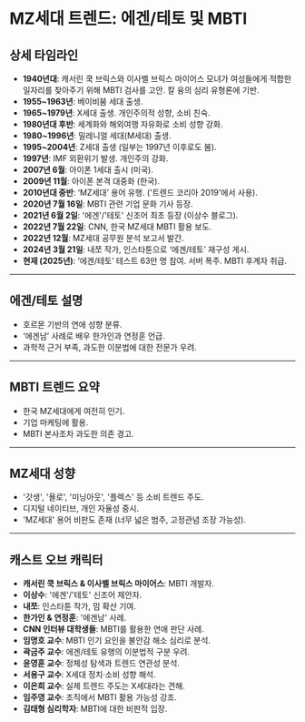 
# MZ세대 트렌드: 에겐/테토 및 MBTI

## 상세 타임라인

- **1940년대**: 캐서린 쿡 브릭스와 이사벨 브릭스 마이어스 모녀가 여성들에게 적합한 일자리를 찾아주기 위해 MBTI 검사를 고안. 칼 융의 심리 유형론에 기반.
- **1955~1963년**: 베이비붐 세대 출생.
- **1965~1979년**: X세대 출생. 개인주의적 성향, 소비 친숙.
- **1980년대 후반**: 세계화와 해외여행 자유화로 소비 성향 강화.
- **1980~1996년**: 밀레니얼 세대(M세대) 출생.
- **1995~2004년**: Z세대 출생 (일부는 1997년 이후로도 봄).
- **1997년**: IMF 외환위기 발생. 개인주의 강화.
- **2007년 6월**: 아이폰 1세대 출시 (미국).
- **2009년 11월**: 아이폰 본격 대중화 (한국).
- **2010년대 중반**: ‘MZ세대’ 용어 유행. ('트렌드 코리아 2019'에서 사용).
- **2020년 7월 16일**: MBTI 관련 기업 문화 기사 등장.
- **2021년 6월 2일**: '에겐'/'테토' 신조어 최초 등장 (이상수 블로그).
- **2022년 7월 22일**: CNN, 한국 MZ세대 MBTI 활용 보도.
- **2022년 12월**: MZ세대 공무원 분석 보고서 발간.
- **2024년 3월 21일**: 내쪼 작가, 인스타툰으로 ‘에겐/테토’ 재구성 게시.
- **현재 (2025년)**: ‘에겐/테토’ 테스트 63만 명 참여. 서버 폭주. MBTI 후계자 취급.

---

## 에겐/테토 설명

- 호르몬 기반의 연애 성향 분류.
- ‘에겐남’ 사례로 배우 한가인과 연정훈 언급.
- 과학적 근거 부족, 과도한 이분법에 대한 전문가 우려.

---

## MBTI 트렌드 요약

- 한국 MZ세대에게 여전히 인기.
- 기업 마케팅에 활용.
- MBTI 본사조차 과도한 의존 경고.

---

## MZ세대 성향

- '갓생', '욜로', '미닝아웃', '플렉스' 등 소비 트렌드 주도.
- 디지털 네이티브, 개인 자율성 중시.
- 'MZ세대' 용어 비판도 존재 (너무 넓은 범주, 고정관념 조장 가능성).

---

## 캐스트 오브 캐릭터

- **캐서린 쿡 브릭스 & 이사벨 브릭스 마이어스**: MBTI 개발자.
- **이상수**: '에겐'/'테토' 신조어 제안자.
- **내쪼**: 인스타툰 작가, 밈 확산 기여.
- **한가인 & 연정훈**: '에겐남' 사례.
- **CNN 인터뷰 대학생들**: MBTI를 활용한 연애 판단 사례.
- **임명호 교수**: MBTI 인기 요인을 불안감 해소 심리로 분석.
- **곽금주 교수**: 에겐/테토 유행의 이분법적 구분 우려.
- **윤영훈 교수**: 정체성 탐색과 트렌드 연관성 분석.
- **서용구 교수**: X세대 정치·소비 성향 해석.
- **이은희 교수**: 실제 트렌드 주도는 X세대라는 견해.
- **임주영 교수**: 조직에서 MBTI 활용 가능성 강조.
- **김태형 심리학자**: MBTI에 대한 비판적 입장.


